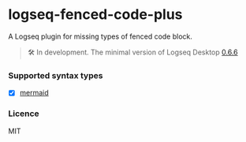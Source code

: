 # logseq-fenced-code-plus

A Logseq plugin for missing types of fenced code block.

> 🛠 In development. The minimal version of Logseq Desktop [0.6.6](https://github.com/logseq/logseq/releases)

### Supported syntax types

- [x] [mermaid](https://mermaid-js.github.io/mermaid/#/)

### Licence

MIT
